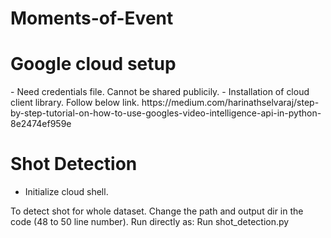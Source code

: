 # Moments-of-Event

# Google cloud setup
<list>
- Need credentials file. Cannot be shared publicily.
- Installation of cloud client library. Follow below link.
https://medium.com/harinathselvaraj/step-by-step-tutorial-on-how-to-use-googles-video-intelligence-api-in-python-8e2474ef959e
  
# Shot Detection
- Initialize cloud shell.

To detect shot for whole dataset. Change the path and output dir in the code (48 to 50 line number).  Run directly as:
  Run shot_detection.py 
